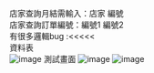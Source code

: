 店家查詢月結需輸入：店家 編號<br>
店家查詢訂單編號：編號1 編號2<br>
有很多邏輯bug :<<<<< <br>
資料表<br>
![image](https://github.com/hsuan619/searchingLinebot/assets/100425158/3661ecd7-bc5e-43c6-b76f-8cbf9a4454b6)
測試畫面
![image](https://github.com/hsuan619/searchingLinebot/assets/100425158/6210d1b8-4ab0-4d74-b2b1-6baa6298cba6)
![image](https://github.com/hsuan619/searchingLinebot/assets/100425158/6ef675ba-b0d4-4e23-bbd7-e1ebca607f6c)
